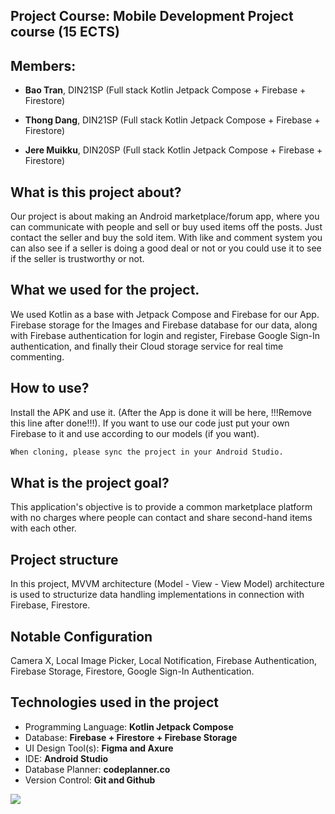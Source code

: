 ## Project Course: Mobile Development Project course (15 ECTS)

## Members:

- **Bao Tran**, DIN21SP (Full stack Kotlin Jetpack Compose + Firebase + Firestore)

- **Thong Dang**, DIN21SP (Full stack Kotlin Jetpack Compose + Firebase + Firestore)

- **Jere Muikku**, DIN20SP (Full stack Kotlin Jetpack Compose + Firebase + Firestore)

## What is this project about?

Our project is about making an Android marketplace/forum app, where you can communicate with people and sell or buy used items off the posts. Just contact the seller 
and buy the sold item. With like and comment system you can also see if a seller is doing a good deal or not or you could use it to see if the seller is trustworthy
or not.

## What we used for the project.

We used Kotlin as a base with Jetpack Compose and Firebase for our App. Firebase storage for the Images and Firebase database for our data,
along with Firebase authentication for login and register, Firebase Google Sign-In authentication, and finally their Cloud storage service for real time commenting.

## How to use?

Install the APK and use it. (After the App is done it will be here, !!!Remove this line after done!!!).
If you want to use our code just put your own Firebase to it and use according to our models (if you want).

```bash
When cloning, please sync the project in your Android Studio.
```

## What is the project goal?

This application's objective is to provide a common marketplace platform with no charges where people can contact and share second-hand items with each other. 

## Project structure

In this project, MVVM architecture (Model - View - View Model) architecture is used to structurize data handling implementations in connection with Firebase, Firestore. 

## Notable Configuration

Camera X, Local Image Picker, Local Notification, Firebase Authentication, Firebase Storage, Firestore, Google Sign-In Authentication.

## Technologies used in the project

- Programming Language: **Kotlin Jetpack Compose** 
- Database: **Firebase + Firestore + Firebase Storage** 
- UI Design Tool(s): **Figma and Axure** 
- IDE: **Android Studio**  
- Database Planner:  **codeplanner.co**
- Version Control: **Git and Github** 
<img src="https://skillicons.dev/icons?i=kotlin,firebase,figma,androidstudio,git,github" />

